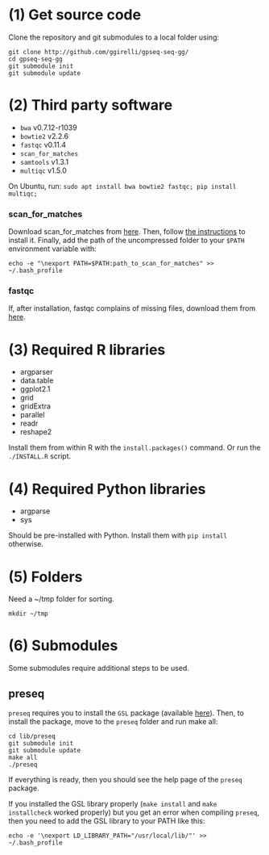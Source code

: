 # (1) Get source code

Clone the repository and git submodules to a local folder using:

```
git clone http://github.com/ggirelli/gpseq-seq-gg/
cd gpseq-seq-gg
git submodule init
git submodule update
```

# (2) Third party software

* `bwa` v0.7.12-r1039
* `bowtie2` v2.2.6
* `fastqc` v0.11.4
* `scan_for_matches`
* `samtools` v1.3.1
* `multiqc` v1.5.0

On Ubuntu, run: `sudo apt install bwa bowtie2 fastqc; pip install multiqc;`

### scan_for_matches

Download scan_for_matches from [here](http://www.theseed.org/servers/downloads/scan_for_matches.tgz). Then, follow [the instructions](http://blog.theseed.org/servers/2010/07/scan-for-matches.html) to install it. Finally, add the path of the uncompressed folder to your `$PATH` environment variable with:

```
echo -e "\nexport PATH=$PATH:path_to_scan_for_matches" >> ~/.bash_profile
```

### fastqc

If, after installation, fastqc complains of missing files, download them from [here](https://github.com/ggirelli/configs/tree/master/fastqc/Configuration).

# (3) Required R libraries

* argparser
* data.table
* ggplot2.1
* grid
* gridExtra
* parallel
* readr
* reshape2

Install them from within R with the `install.packages()` command.
Or run the `./INSTALL.R` script.

# (4) Required Python libraries

* argparse
* sys

Should be pre-installed with Python. Install them with `pip install` otherwise.

# (5) Folders

Need a ~/tmp folder for sorting.

```
mkdir ~/tmp
```

# (6) Submodules

Some submodules require additional steps to be used.

## preseq

`preseq` requires you to install the `GSL` package (available [here](https://www.gnu.org/software/gsl/)). Then, to install the package, move to the `preseq` folder and run make all:

```
cd lib/preseq
git submodule init
git submodule update
make all
./preseq
```

If everything is ready, then you should see the help page of the `preseq` package.

If you installed the GSL library properly (`make install` and `make installcheck` worked properly) but you get an error when compiling `preseq`, then you need to add the GSL library to your PATH like this:

```
echo -e '\nexport LD_LIBRARY_PATH="/usr/local/lib/"' >> ~/.bash_profile
```